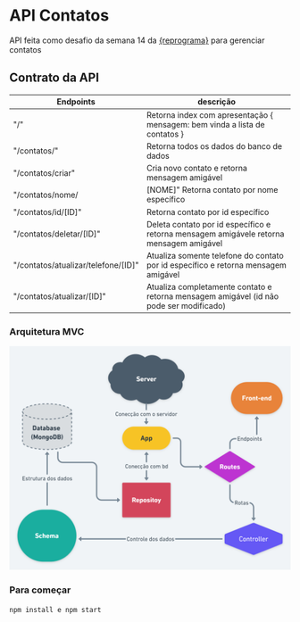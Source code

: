 # API Contatos
API feita como desafio da semana 14 da [{reprograma}](https://github.com/reprograma) para gerenciar contatos

## Contrato da API

Endpoints|descrição|
---|----|
"/"| Retorna index com apresentação { mensagem: bem vinda a lista de contatos }|---
 "/contatos/"| Retorna todos os dados do banco de dados|
 "/contatos/criar"| Cria novo contato e retorna mensagem amigável
 "/contatos/nome/|[NOME]" Retorna contato por nome específico
 "/contatos/id/[ID]" | Retorna contato por id específico|
 "/contatos/deletar/[ID]" | Deleta contato por id específico e retorna mensagem amigávele retorna mensagem amigável | (i
 "/contatos/atualizar/telefone/[ID]" | Atualiza somente telefone do contato por id específico e retorna mensagem amigável |
 "/contatos/atualizar/[ID]" |Atualiza completamente contato e retorna mensagem amigável (id não pode ser modificado)


### Arquitetura MVC

![image info](./api-contatos\img\CRUD.png)



### Para começar
`npm install e npm start`